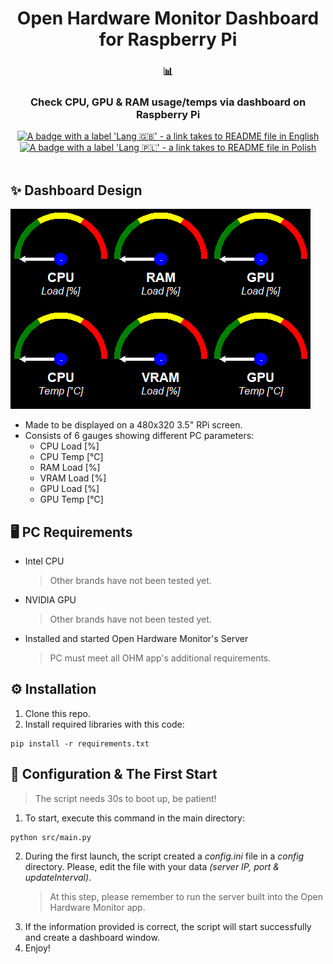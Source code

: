 <div align="center">
   <h1>Open Hardware Monitor Dashboard for Raspberry Pi</h1>
   <h3>📊</h3>
   <h3>Check CPU, GPU & RAM usage/temps via dashboard on Raspberry Pi</h3>
   <a href="https://github.com/Cezary924/Open-Hardware-Monitor-Dashboard-for-Raspberry-Pi/blob/master/README.md" target="__blank"><img alt="A badge with a label 'Lang 🇬🇧' - a link takes to README file in English" src="https://img.shields.io/badge/Lang-🇬🇧-012169?style=for-the-badge"></a>
   <a href="https://github.com/Cezary924/Open-Hardware-Monitor-Dashboard-for-Raspberry-Pi/blob/master/README.pl-pl.md" target="__blank"><img alt="A badge with a label 'Lang 🇵🇱' - a link takes to README file in Polish" src="https://img.shields.io/badge/Lang-🇵🇱-dc143c?style=for-the-badge"></a>
</div><br/>

## ✨ Dashboard Design
![A screenshot of a dashboard design](https://raw.githubusercontent.com/Cezary924/Open-Hardware-Monitor-Dashboard-for-Raspberry-Pi/master/dashboard.png)
- Made to be displayed on a 480x320 3.5" RPi screen.
- Consists of 6 gauges showing different PC parameters:
   - CPU Load [%]
   - CPU Temp [°C]
   - RAM Load [%]
   - VRAM Load [%]
   - GPU Load [%]
   - GPU Temp [°C]

## 🖥️ PC Requirements
- Intel CPU
  > Other brands have not been tested yet.
- NVIDIA GPU
  > Other brands have not been tested yet.
- Installed and started Open Hardware Monitor's Server
  > PC must meet all OHM app's additional requirements.

## ⚙️ Installation
1. Clone this repo.
2. Install required libraries with this code:
```
pip install -r requirements.txt
```

## 🚀 Configuration & The First Start
   > The script needs 30s to boot up, be patient!
1. To start, execute this command in the main directory:
```
python src/main.py
```
2. During the first launch, the script created a *config.ini* file in a *config* directory. Please, edit the file with your data *(server IP, port & updateInterval)*.
   > At this step, please remember to run the server built into the Open Hardware Monitor app.
3. If the information provided is correct, the script will start successfully and create a dashboard window.
4. Enjoy!
